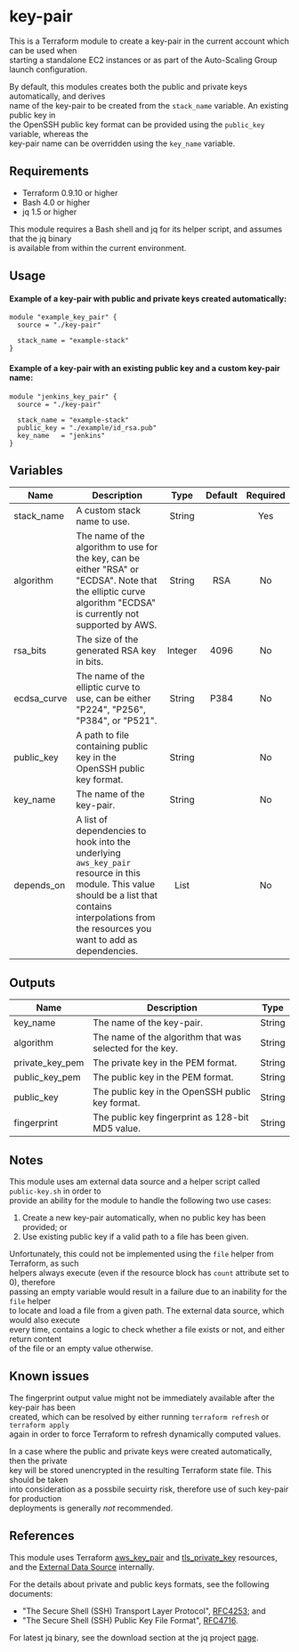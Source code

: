# key-pair

This is a Terraform module to create a key-pair in the current account which can be used when  
starting a standalone EC2 instances or as part of the Auto-Scaling Group launch configuration.

By default, this modules creates both the public and private keys automatically, and derives  
name of the key-pair to be created from the `stack_name` variable. An existing public key in  
the OpenSSH public key format can be provided using the `public_key` variable, whereas the  
key-pair name can be overridden using the `key_name` variable.

## Requirements

- Terraform 0.9.10 or higher
- Bash 4.0 or higher
- jq 1.5 or higher

This module requires a Bash shell and jq for its helper script, and assumes that the jq binary  
is available from within the current environment.

## Usage

#### Example of a key-pair with public and private keys created automatically:

```
module "example_key_pair" {
  source = "./key-pair"

  stack_name = "example-stack"
}
```

#### Example of a key-pair with an existing public key and a custom key-pair name:

```
module "jenkins_key_pair" {
  source = "./key-pair"

  stack_name = "example-stack"
  public_key = "./example/id_rsa.pub"
  key_name   = "jenkins"
}
```

## Variables

| Name | Description | Type | Default | Required |
|------|-------------|:-----:|:-----:|:-----:|
| stack_name | A custom stack name to use. | String || Yes |
| algorithm | The name of the algorithm to use for the key, can be either "RSA" or "ECDSA". Note that the elliptic curve algorithm "ECDSA" is currently not supported by AWS.| String | RSA | No ||
| rsa_bits | The size of the generated RSA key in bits. | Integer | 4096 | No ||
| ecdsa_curve | The name of the elliptic curve to use, can be either "P224", "P256", "P384", or "P521". | String | P384 | No |
| public_key | A path to file containing public key in the OpenSSH public key format. | String || No |
| key_name | The name of the key-pair. | String || No |
| depends_on | A list of dependencies to hook into the underlying `aws_key_pair` resource in this module. This value should be a list that contains interpolations from the resources you want to add as dependencies. | List || No |

## Outputs

| Name | Description | Type |
|------|-------------|:----:|
| key_name | The name of the key-pair. | String |
| algorithm | The name of the algorithm that was selected for the key. | String |
| private_key_pem | The private key in the PEM format. | String |
| public_key_pem | The public key in the PEM format. | String |
| public_key | The public key in the OpenSSH public key format. | String |
| fingerprint | The public key fingerprint as 128-bit MD5 value. | String |

## Notes

This module uses am external data source and a helper script called `public-key.sh` in order to  
provide an ability for the module to handle the following two use cases:

1. Create a new key-pair automatically, when no public key has been provided; or  
2. Use existing public key if a valid path to a file has been given.

Unfortunately, this could not be implemented using the `file` helper from Terraform, as such  
helpers always execute (even if the resource block has `count` attribute set to 0), therefore  
passing an empty variable would result in a failure due to an inability for the `file` helper  
to locate and load a file from a given path. The external data source, which would also execute  
every time, contains a logic to check whether a file exists or not, and either return content  
of the file or an empty value otherwise.

## Known issues

The fingerprint output value might not be immediately available after the key-pair has been  
created, which can be resolved by either running `terraform refresh` or `terraform apply`  
again in order to force Terraform to refresh dynamically computed values.

In a case where the public and private keys were created automatically, then the private  
key will be stored unencrypted in the resulting Terraform state file. This should be taken  
into consideration as a possbile secuirty risk, therefore use of such key-pair for production  
deployments is generally _not_ recommended.


## References

This module uses Terraform [aws_key_pair](https://www.terraform.io/docs/providers/aws/r/key_pair.html) and
[tls_private_key](https://www.terraform.io/docs/providers/tls/r/private_key.html) resources, and the [External Data Source](https://www.terraform.io/docs/providers/external/data_source.html) internally.

For the details about private and public keys formats, see the following documents:

- "The Secure Shell (SSH) Transport Layer Protocol", [RFC4253](https://tools.ietf.org/html/rfc4253); and
- "The Secure Shell (SSH) Public Key File Format", [RFC4716](https://tools.ietf.org/html/rfc4716).

For latest jq binary, see the download section at the jq project [page](https://stedolan.github.io/jq/).